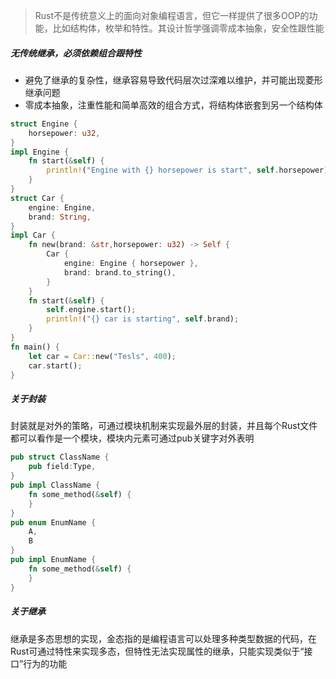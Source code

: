 >Rust不是传统意义上的面向对象编程语言，但它一样提供了很多OOP的功能，比如结构体，枚举和特性。其设计哲学强调零成本抽象，安全性跟性能
##### 无传统继承，必须依赖组合跟特性
- 避免了继承的复杂性，继承容易导致代码层次过深难以维护，并可能出现菱形继承问题
- 零成本抽象，注重性能和简单高效的组合方式，将结构体嵌套到另一个结构体
```rust
struct Engine {
	horsepower: u32,
}
impl Engine {
	fn start(&self) {
		println!("Engine with {} horsepower is start", self.horsepower);
	} 
}
struct Car {
	engine: Engine,
	brand: String,
}
impl Car {
	fn new(brand: &str,horsepower: u32) -> Self {
		Car {
			engine: Engine { horsepower },
			brand: brand.to_string(),
		}
	}
	fn start(&self) {
		self.engine.start();
		println!("{} car is starting", self.brand);	
	}
}
fn main() {
	let car = Car::new("Tesls", 400);
	car.start();
}
```

##### 关于封装
封装就是对外的策略，可通过模块机制来实现最外层的封装，并且每个Rust文件都可以看作是一个模块，模块内元素可通过pub关键字对外表明
```Rust
pub struct ClassName {
	pub field:Type,
}
pub impl ClassName {
	fn some_method(&self) { 
	}
}
pub enum EnumName {
	A,
	B
}
pub impl EnumName {
	fn some_method(&self) {
	}
}
```
##### 关于继承
继承是多态思想的实现，金态指的是编程语言可以处理多种类型数据的代码，在Rust可通过特性来实现多态，但特性无法实现属性的继承，只能实现类似于“接口”行为的功能